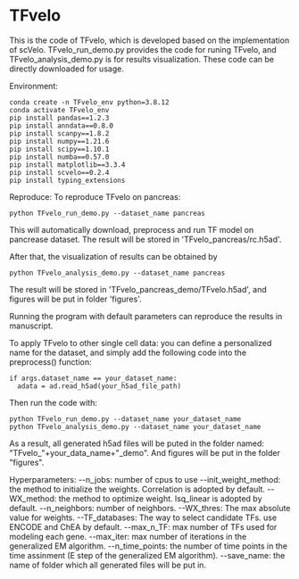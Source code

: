 # TFvelo


This is the code of TFvelo, which is developed based on the implementation of scVelo. 
TFvelo_run_demo.py provides the code for runing TFvelo, and TFvelo_analysis_demo.py is for results visualization. These code can be directly downloaded for usage.


Environment:
```
conda create -n TFvelo_env python=3.8.12
conda activate TFvelo_env
pip install pandas==1.2.3 
pip install anndata==0.8.0 
pip install scanpy==1.8.2
pip install numpy==1.21.6
pip install scipy==1.10.1 
pip install numba==0.57.0 
pip install matplotlib==3.3.4
pip install scvelo==0.2.4
pip install typing_extensions
```

Reproduce:
To reproduce TFvelo on pancreas:
```
python TFvelo_run_demo.py --dataset_name pancreas
```
This will automatically download, preprocess and run TF model on pancrease dataset. The result will be stored in 'TFvelo_pancreas/rc.h5ad'.


After that, the visualization of results can be obtained by 
```
python TFvelo_analysis_demo.py --dataset_name pancreas
```
The result will be stored in 'TFvelo_pancreas_demo/TFvelo.h5ad', and figures will be put in folder 'figures'.

Running the program with default parameters can reproduce the results in manuscript.


To apply TFvelo to other single cell data:
you can define a personalized name for the dataset, and simply add the following code into the preprocess() function:
```
if args.dataset_name == your_dataset_name:
  adata = ad.read_h5ad(your_h5ad_file_path)   
```
Then run the code with:
```
python TFvelo_run_demo.py --dataset_name your_dataset_name
python TFvelo_analysis_demo.py --dataset_name your_dataset_name
```
As a result, all generated h5ad files will be puted in the folder named: "TFvelo_"+your_data_name+"_demo". And figures will be put in the folder "figures".

Hyperparameters:
--n_jobs: number of cpus to use
--init_weight_method: the method to initialize the weights. Correlation is adopted by default.
--WX_method: the method to optimize weight. lsq_linear is adopted by default.
--n_neighbors: number of neighbors.
--WX_thres: The max absolute value for weights.
--TF_databases: The way to select candidate TFs. use ENCODE and ChEA by default.
--max_n_TF: max number of TFs used for modeling each gene.
--max_iter: max number of iterations in the generalized EM algorithm.
--n_time_points: the number of time points in the time assinment (E step of the generalized EM algorithm). 
--save_name: the name of folder which all generated files will be put in.
